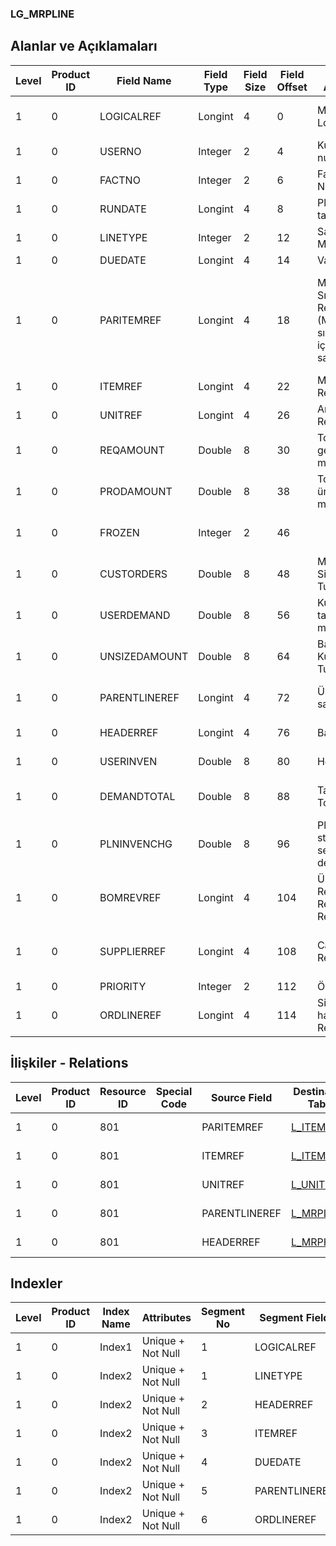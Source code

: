 ### LG_MRPLINE

## Alanlar ve Açıklamaları

**Level**|**Product ID**|**Field Name**|**Field Type**|**Field Size**|**Field Offset**|**Türkçe Açıklama**|**Expression**
-----|-----|-----|-----|-----|-----|-----|-----
1|0|LOGICALREF|Longint|4|0|MRP Satırı Log. Ref.|MRP Line Logical Reference
1|0|USERNO|Integer|2|4|Kullanıcı numarası|User Number
1|0|FACTNO|Integer|2|6|Fabrika Numarası|Plant Number
1|0|RUNDATE|Longint|4|8|Planlama tarihi|Planning Date
1|0|LINETYPE|Integer|2|12|Satır Tipi ;1 MPS;2 MRP|Line Type ;1 MPS;2 MRP
1|0|DUEDATE|Longint|4|14|Vade|Due Date
1|0|PARITEMREF|Longint|4|18|Malzeme Sınıfı Referansı (Malzeme sınıfı detayı içeren satırlar için)|Material Class Reference (Only for lines having material class details)
1|0|ITEMREF|Longint|4|22|Malzeme Ref.|Material Reference
1|0|UNITREF|Longint|4|26|Ana Birim Ref.|Main Unit Reference
1|0|REQAMOUNT|Double|8|30|Toplam gereksinim miktarı|Total Requirement Amount
1|0|PRODAMOUNT|Double|8|38|Toplam üretim miktarı|Total Production Amount
1|0|FROZEN|Integer|2|46||Is This Record Certain
1|0|CUSTORDERS|Double|8|48|Müşteri Siparişleri Tutarı|Customer Orders Amount
1|0|USERDEMAND|Double|8|56|Kullanıcı talepleri miktarı|User Demands Amount
1|0|UNSIZEDAMOUNT|Double|8|64|Başlangıç Kullanıcı Tutarı|Initial User Amount
1|0|PARENTLINEREF|Longint|4|72|Üst MRP satırı ref.|Parent MRP Line Reference
1|0|HEADERREF|Longint|4|76|Başlık Ref.|Header Reference
1|0|USERINVEN|Double|8|80|Hedef stok|Target Inventory
1|0|DEMANDTOTAL|Double|8|88|Talep Fişleri Toplamı|Demand Fiches Amount
1|0|PLNINVENCHG|Double|8|96|Planlanan stok seviyesi değişimi|Planned Inventory Level Change
1|0|BOMREVREF|Longint|4|104|Ürün Reçetesi Revizyonları Referansı|Bill Of Material Revisions Reference
1|0|SUPPLIERREF|Longint|4|108|Cari Hesap Ref.|Accounts Receivable / Payable Reference
1|0|PRIORITY|Integer|2|112|Öncelik|Priority
1|0|ORDLINEREF|Longint|4|114|Sipariş hareketleri Ref.|Order Transactions Reference

## İlişkiler - Relations

**Level**|**Product ID**|**Resource ID**|**Special Code**|**Source Field**|**Destination Table**|**Destination Field**|**Relation Type**|**Extra Condition**
-----|-----|-----|-----|-----|-----|-----|-----|-----
1|0|801||PARITEMREF|[L_ITEMS](../LG_ITEMS "L_ITEMS")|LOGICALREF|one-to-one|
1|0|801||ITEMREF|[L_ITEMS](../LG_ITEMS "L_ITEMS")|LOGICALREF|one-to-one|
1|0|801||UNITREF|[L_UNITSETL](../LG_UNITSETL "L_UNITSETL")|LOGICALREF|one-to-one|
1|0|801||PARENTLINEREF|[L_MRPLINE](../LG_MRPLINE "L_MRPLINE")|LOGICALREF|one-to-one|
1|0|801||HEADERREF|[L_MRPHEAD](../LG_MRPHEAD "L_MRPHEAD")|LOGICALREF|one-to-one|

## Indexler

**Level**|**Product ID**|**Index Name**|**Attributes**|**Segment No**|**Segment Field**|**Sense**
-----|-----|-----|-----|-----|-----|-----
1|0|Index1|Unique + Not Null|1|LOGICALREF|Ascending
1|0|Index2|Unique + Not Null|1|LINETYPE|Ascending
1|0|Index2|Unique + Not Null|2|HEADERREF|Ascending
1|0|Index2|Unique + Not Null|3|ITEMREF|Ascending
1|0|Index2|Unique + Not Null|4|DUEDATE|Ascending
1|0|Index2|Unique + Not Null|5|PARENTLINEREF|Ascending
1|0|Index2|Unique + Not Null|6|ORDLINEREF|Ascending
